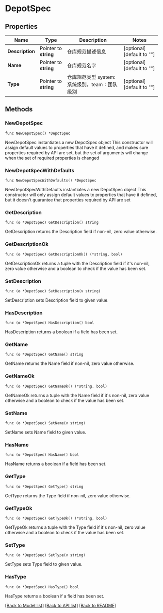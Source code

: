 # DepotSpec

## Properties

Name | Type | Description | Notes
------------ | ------------- | ------------- | -------------
**Description** | Pointer to **string** | 仓库规范描述信息 | [optional] [default to ""]
**Name** | Pointer to **string** | 仓库规范名字 | [optional] [default to ""]
**Type** | Pointer to **string** | 仓库规范类型 system:系统级别，team：团队级别 | [optional] [default to ""]

## Methods

### NewDepotSpec

`func NewDepotSpec() *DepotSpec`

NewDepotSpec instantiates a new DepotSpec object
This constructor will assign default values to properties that have it defined,
and makes sure properties required by API are set, but the set of arguments
will change when the set of required properties is changed

### NewDepotSpecWithDefaults

`func NewDepotSpecWithDefaults() *DepotSpec`

NewDepotSpecWithDefaults instantiates a new DepotSpec object
This constructor will only assign default values to properties that have it defined,
but it doesn't guarantee that properties required by API are set

### GetDescription

`func (o *DepotSpec) GetDescription() string`

GetDescription returns the Description field if non-nil, zero value otherwise.

### GetDescriptionOk

`func (o *DepotSpec) GetDescriptionOk() (*string, bool)`

GetDescriptionOk returns a tuple with the Description field if it's non-nil, zero value otherwise
and a boolean to check if the value has been set.

### SetDescription

`func (o *DepotSpec) SetDescription(v string)`

SetDescription sets Description field to given value.

### HasDescription

`func (o *DepotSpec) HasDescription() bool`

HasDescription returns a boolean if a field has been set.

### GetName

`func (o *DepotSpec) GetName() string`

GetName returns the Name field if non-nil, zero value otherwise.

### GetNameOk

`func (o *DepotSpec) GetNameOk() (*string, bool)`

GetNameOk returns a tuple with the Name field if it's non-nil, zero value otherwise
and a boolean to check if the value has been set.

### SetName

`func (o *DepotSpec) SetName(v string)`

SetName sets Name field to given value.

### HasName

`func (o *DepotSpec) HasName() bool`

HasName returns a boolean if a field has been set.

### GetType

`func (o *DepotSpec) GetType() string`

GetType returns the Type field if non-nil, zero value otherwise.

### GetTypeOk

`func (o *DepotSpec) GetTypeOk() (*string, bool)`

GetTypeOk returns a tuple with the Type field if it's non-nil, zero value otherwise
and a boolean to check if the value has been set.

### SetType

`func (o *DepotSpec) SetType(v string)`

SetType sets Type field to given value.

### HasType

`func (o *DepotSpec) HasType() bool`

HasType returns a boolean if a field has been set.


[[Back to Model list]](../README.md#documentation-for-models) [[Back to API list]](../README.md#documentation-for-api-endpoints) [[Back to README]](../README.md)


